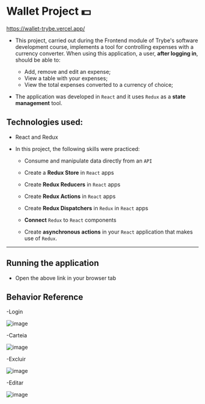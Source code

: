 
# Wallet Project :dollar:


https://wallet-trybe.vercel.app/

- This project, carried out during the Frontend module of Trybe's software development course, implements a tool for controlling expenses with a currency converter. When using this application, a user, **after logging in**, should be able to:

   - Add, remove and edit an expense;
   - View a table with your expenses;
   - View the total expenses converted to a currency of choice;

- The application was developed in `React` and it uses `Redux` as a **state management** tool.

## Technologies used:

- React and Redux

- In this project, the following skills were practiced:

   * Consume and manipulate data directly from an `API`

   * Create a **Redux Store** in `React` apps

   * Create **Redux Reducers** in `React` apps

   * Create **Redux Actions** in `React` apps

   * Create **Redux Dispatchers** in `Redux` in `React` apps

   * **Connect** `Redux` to `React` components

   * Create **asynchronous actions** in your `React` application that makes use of `Redux`.

---

## Running the application

- Open the above link in your browser tab


## Behavior Reference
-Login

  ![image](login.gif)
  
-Carteia

  ![image](carteira.gif)
  
-Excluir

  ![image](btnExcluir.gif)
  
-Editar

  ![image](btnEditar.gif)
